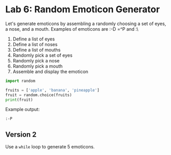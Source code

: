 
# Lab 6: Random Emoticon Generator

Let's generate emoticons by assembling a randomly choosing a set of eyes, a nose, and a mouth. Examples of emoticons are :-D =^P and :\

1. Define a list of eyes
2. Define a list of noses
3. Define a list of mouths
4. Randomly pick a set of eyes
5. Randomly pick a nose
6. Randomly pick a mouth
7. Assemble and display the emoticon


```python
import random

fruits = ['apple', 'banana', 'pineapple']
fruit = random.choice(fruits)
print(fruit)
```

Example output:
```
:-P
```

## Version 2

Use a `while` loop to generate 5 emoticons.
